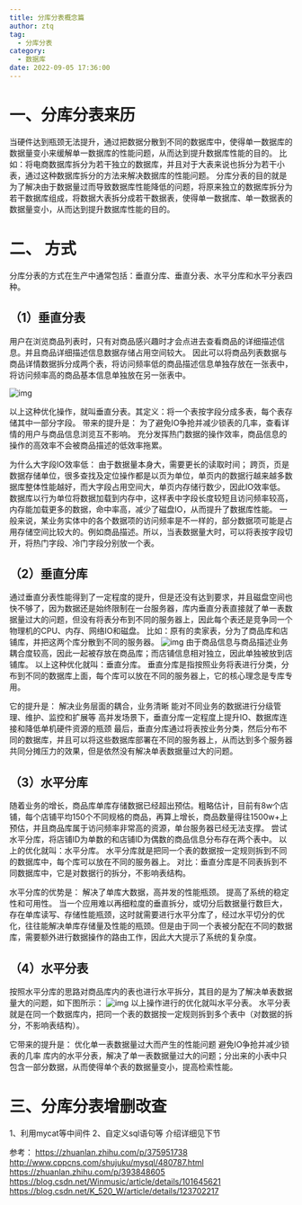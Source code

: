 ```yaml
---
title: 分库分表概念篇
author: ztq
tag:
  - 分库分表
category:
  - 数据库
date: 2022-09-05 17:36:00
---
```

# 一、分库分表来历

当硬件达到瓶颈无法提升，通过把数据分散到不同的数据库中，使得单一数据库的数据量变小来缓解单一数据库的性能问题，从而达到提升数据库性能的目的。
比如：将电商数据库拆分为若干独立的数据库，并且对于大表来说也拆分为若干小表，通过这种数据库拆分的方法来解决数据库的性能问题。
分库分表的目的就是为了解决由于数据量过而导致数据库性能降低的问题，将原来独立的数据库拆分为若干数据库组成，将数据大表拆分成若干数据表，使得单一数据库、单一数据表的数据量变小，从而达到提升数据库性能的目的。
# 二、 方式
分库分表的方式在生产中通常包括：垂直分库、垂直分表、水平分库和水平分表四种。
## （1）垂直分表
用户在浏览商品列表时，只有对商品感兴趣时才会点进去查看商品的详细描述信息。并且商品详细描述信息数据存储占用空间较大。
因此可以将商品列表数据与商品详情数据拆分成两个表，将访问频率低的商品描述信息单独存放在一张表中，将访问频率高的商品基本信息单独放在另一张表中。

![img](/assets/images/fkfb1.png)

以上这种优化操作，就叫垂直分表。其定义：将一个表按字段分成多表，每个表存储其中一部分字段。
带来的提升是：
为了避免IO争抢并减少锁表的几率，查看详情的用户与商品信息浏览互不影响。
充分发挥热门数据的操作效率，商品信息的操作的高效率不会被商品描述的低效率拖累。

为什么大字段IO效率低：
由于数据量本身大，需要更长的读取时间；
跨页，页是数据存储单位，很多查找及定位操作都是以页为单位，单页内的数据行越来越多数据库整体性能越好，而大字段占用空间大，单页内存储行数少，因此IO效率低。
数据库以行为单位将数据加载到内存中，这样表中字段长度较短且访问频率较高，内存能加载更多的数据，命中率高，减少了磁盘IO，从而提升了数据库性能。
一般来说，某业务实体中的各个数据项的访问频率是不一样的，部分数据项可能是占用存储空间比较大的。例如商品描述。所以，当表数据量大时，可以将表按字段切开，将热门字段、冷门字段分别放一个表。
## （2）垂直分库
通过垂直分表性能得到了一定程度的提升，但是还没有达到要求，并且磁盘空间也快不够了，因为数据还是始终限制在一台服务器，库内垂直分表直接就了单一表数据量过大的问题，但没有将表分布到不同的服务器上，因此每个表还是竞争同一个物理机的CPU、内存、网络IO和磁盘。
比如：原有的卖家表，分为了商品库和店铺库，并把这两个库分散到不同的服务器。
![img](/assets/images/fkfb2.png)
由于商品信息与商品描述业务耦合度较高，因此一起被存放在商品库；而店铺信息相对独立，因此单独被放到店铺库。
以上这种优化就叫：垂直分库。
垂直分库是指按照业务将表进行分类，分布到不同的数据库上面，每个库可以放在不同的服务器上，它的核心理念是专库专用。

它的提升是：
解决业务层面的耦合，业务清晰
能对不同业务的数据进行分级管理、维护、监控和扩展等
高并发场景下，垂直分库一定程度上提升IO、数据库连接和降低单机硬件资源的瓶颈
最后，垂直分库通过将表按业务分类，然后分布不同的数据库，并且可以将这些数据库部署在不同的服务器上，从而达到多个服务器共同分摊压力的效果，但是依然没有解决单表数据量过大的问题。
## （3）水平分库
随着业务的增长，商品库单库存储数据已经超出预估。粗略估计，目前有8w个店铺，每个店铺平均150个不同规格的商品，再算上增长，商品数量得往1500w+上预估，并且商品库属于访问频率非常高的资源，单台服务器已经无法支撑。
尝试水平分库，将店铺ID为单数的和店铺ID为偶数的商品信息分布存在两个表中。
以上的优化就叫：水平分库。
水平分库就是把同一个表的数据按一定规则拆到不同的数据库中，每个库可以放在不同的服务器上。
对比：垂直分库是不同表拆到不同数据库中，它是对数据行的拆分，不影响表结构。

水平分库的优势是：
解决了单库大数据，高并发的性能瓶颈。
提高了系统的稳定性和可用性。
当一个应用难以再细粒度的垂直拆分，或切分后数据量行数巨大，存在单库读写、存储性能瓶颈，这时就需要进行水平分库了，经过水平切分的优化，往往能解决单库存储量及性能的瓶颈。但是由于同一个表被分配在不同的数据库，需要额外进行数据操作的路由工作，因此大大提示了系统的复杂度。
## （4）水平分表
按照水平分库的思路对商品库内的表也进行水平拆分，其目的是为了解决单表数据量大的问题，如下图所示：
![img](/assets/images/fkfb3.png)
以上操作进行的优化就叫水平分表。
水平分表就是在同一个数据库内，把同一个表的数据按一定规则拆到多个表中（对数据的拆分，不影响表结构）。

它带来的提升是：
优化单一表数据量过大而产生的性能问题
避免IO争抢并减少锁表的几率
库内的水平分表，解决了单一表数据量过大的问题；分出来的小表中只包含一部分数据，从而使得单个表的数据量变小，提高检索性能。
# 三、分库分表增删改查
1、利用mycat等中间件
2、自定义sql语句等
介绍详细见下节

参考：
https://zhuanlan.zhihu.com/p/375951738
http://www.cppcns.com/shujuku/mysql/480787.html
https://zhuanlan.zhihu.com/p/393848605
https://blog.csdn.net/Winmusic/article/details/101645621
https://blog.csdn.net/K_520_W/article/details/123702217